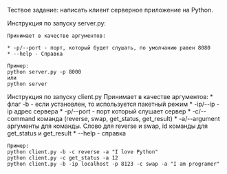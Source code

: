 Тествое задание: написать клиент серверное приложение на Python.

Инструкция по запуску server.py:
	
	Принимает в качестве аргументов:
	
	* -p/--port - порт, который будет слушать, по умолчанию равен 8080
	* --help - Справка
	
	Пример:
	python server.py -p 8000
	или 
	python server
	
Инструкция по запуску client.py
	Принимает в качестве аргументов:
	* флаг -b - если установлен, то используется пакетный режим
	* -ip/--ip - ip адрес сервера
	* -p/--port - порт который слушает сервер
	* -с/--сommand команда (reverse, swap, get_status, get_result)
	* -a/--argument аргументы для команды. Слово для reverse и swap, id команды для get_status и get_result
	* --help - справка
	
	Пример:
	python client.py -b -c reverse -a "I love Python"
	python client.py -c get_status -a 12
	python client.py -b -ip localhost -p 8123 -c swap -a "I am programer"
